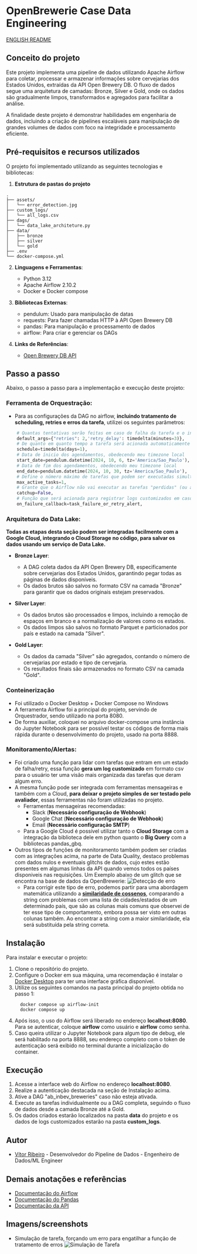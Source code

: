 # OpenBrewerie Case Data Engineering

[ENGLISH README](https://github.com/MrVtR/openbrewerie-case-data-engineering/blob/main/README_ENG.md)

## Conceito do projeto
Este projeto implementa uma pipeline de dados utilizando Apache Airflow para coletar, processar e armazenar informações sobre cervejarias dos Estados Unidos, extraídas da API Open Brewery DB. O fluxo de dados segue uma arquitetura de camadas: Bronze, Silver e Gold, onde os dados são gradualmente limpos, transformados e agregados para facilitar a análise.

A finalidade deste projeto é demonstrar habilidades em engenharia de dados, incluindo a criação de pipelines escaláveis para manipulação de grandes volumes de dados com foco na integridade e processamento eficiente.

## Pré-requisitos e recursos utilizados
O projeto foi implementado utilizando as seguintes tecnologias e bibliotecas:

1. **Estrutura de pastas do projeto**

  ```
  .
  ├── assets/
  │   └── error_detection.jpg
  ├── custom_logs/
  │   └── all_logs.csv
  ├── dags/
  │   └── data_lake_architeture.py
  ├── data/
  │   ├── bronze
  │   ├── silver
  │   └── gold
  ├── .env
  └── docker-compose.yml
  ```

2. **Linguagens e Ferramentas**:
   - Python 3.12
   - Apache Airflow 2.10.2
   - Docker e Docker compose

3. **Bibliotecas Externas**:
   - pendulum: Usado para manipulação de datas
   - requests: Para fazer chamadas HTTP à API Open Brewery DB
   - pandas: Para manipulação e processamento de dados
   - airflow: Para criar e gerenciar os DAGs

4. **Links de Referências**:
   - [Open Brewery DB API](https://www.openbrewerydb.org/)
   
## Passo a passo
Abaixo, o passo a passo para a implementação e execução deste projeto:

### **Ferramenta de Orquestração**:
- Para as configurações da DAG no airflow, **incluindo tratamento de scheduling, retries e erros da tarefa**, utilizei os seguintes parâmetros:
```py
    # Quantas tentativas serão feitas em caso de falha da tarefa e o intervalo entre cada tentativa
    default_args={"retries": 2,'retry_delay': timedelta(minutes=3)},
    # De quanto em quanto tempo a tarefa será acionada automaticamente
    schedule=timedelta(days=1),
    # Data de ínicio dos agendamentos, obedecendo meu timezone local
    start_date=pendulum.datetime(2024, 10, 6, tz='America/Sao_Paulo'),
    # Data de fim dos agendamentos, obedecendo meu timezone local
    end_date=pendulum.datetime(2024, 10, 30, tz='America/Sao_Paulo'),
    # Define o número máximo de tarefas que podem ser executadas simultaneamente.
    max_active_tasks=1,
    # Grante que o Airflow não vai executar as tarefas "perdidas" (ou atrasadas) de datas anteriores ao start_date. 
    catchup=False,
    # Função que será acionada para registrar logs customizados em caso de falha da tarefa
    on_failure_callback=task_failure_or_retry_alert, 
```

### **Arquitetura do Data Lake**:
  **Todas as etapas desta seção podem ser integradas facilmente com a Google Cloud, integrando o Cloud Storage no código, para salvar os dados usando um serviço de Data Lake.**
  - **Bronze Layer**:
    - A DAG coleta dados da API Open Brewery DB, especificamente sobre cervejarias dos Estados Unidos, garantindo pegar todas as páginas de dados disponíveis.
    - Os dados brutos são salvos no formato CSV na camada "Bronze" para garantir que os dados originais estejam preservados.
   
  - **Silver Layer**:
    - Os dados brutos são processados e limpos, incluindo a remoção de espaços em branco e a normalização de valores como os estados.
    - Os dados limpos são salvos no formato Parquet e particionados por país e estado na camada "Silver".

  - **Gold Layer**:
    - Os dados da camada "Silver" são agregados, contando o número de cervejarias por estado e tipo de cervejaria.
    - Os resultados finais são armazenados no formato CSV na camada "Gold".

### **Conteinerização**
  - Foi utilizado o Docker Desktop + Docker Compose no Windows
  - A ferramenta Airflow foi a principal do projeto, servindo de Orquestrador, sendo utilizado na porta 8080.
  - De forma auxiliar, coloquei no arquivo docker-compose uma instância do Jupyter Notebook para ser possível testar os códigos de forma mais rápida durante o desenvolvimento do projeto, usado na porta 8888.

### **Monitoramento/Alertas**:
  - Foi criado uma função para lidar com tarefas que entram em um estado de falha/retry, essa função **gera um log customizado** em formato csv para o usuário ter uma visão mais organizada das tarefas que deram algum erro.
  - A mesma função pode ser integrada com ferramentas mensageiras e também com a Cloud, **para deixar o projeto simples de ser testado pelo avaliador**, essas ferramentas não foram utilizadas no projeto.
    - Ferramentas mensageiras recomendadas:
      - Slack (**Necessário configuração de Webhook**)
      - Google Chat (**Necessário configuração de Webhook**)
      - Email (**Necessário configuração SMTP**)
    - Para a Google Cloud é possível utilizar tanto o **Cloud Storage** com a integração da biblioteca dele em python quanto o **Big Query** com a bibliotecas pandas_gbq.
  - Outros tipos de funções de monitoramento também podem ser criadas com as integrações acima, na parte de Data Quality, destaco problemas com dados nulos e eventuais glitchs de dados, cujo estes estão presentes em algumas linhas da API quando vemos todos os países disponiveis nas requisições. Um Exemplo abaixo de um glitch que se encontra na base de dados da OpenBrewerie:
    ![Detecção de erro](https://github.com/MrVtR/openbrewerie-case-data-engineering/blob/main/assets/error_detection.jpg)
    - Para corrigir este tipo de erro, podemos partir para uma abordagem matemática utilizando a [**similaridade de cossenos**](https://nishtahir.com/fuzzy-string-matching-using-cosine-similarity/), comparando a string com problemas com uma lista de cidades/estados de um determinado país, que são as colunas mais comuns que observei de ter esse tipo de comportamento, embora possa ser visto em outras colunas também. Ao encontrar a string com a maior similaridade, ela será substituída pela string correta.

## Instalação
Para instalar e executar o projeto:

1. Clone o repositório do projeto.
2. Configure o Docker em sua máquina, uma recomendação é instalar o [Docker Desktop](https://www.docker.com/products/docker-desktop/) para ter uma interface gráfica disponível.
3. Utilize os seguintes comandos na pasta principal do projeto obtida no passo 1:
    ```
      docker compose up airflow-init
      docker compose up  
     ```
4. Após isso, o uso do Airflow será liberado no endereço **localhost:8080**. Para se autenticar, coloque **airflow** como usuário e **airflow** como senha.
5. Caso queira utilizar o Jupyter Notebook para algum tipo de debug, ele será habilitado na porta 8888, seu endereço completo com o token de autenticação será exibido no terminal durante a inicialização do container.

## Execução
1. Acesse a interface web do Airflow no endereço **localhost:8080**.
2. Realize a autenticação destacada na seção de Instalação acima.
3. Ative a DAG "ab_inbev_breweries" caso não esteja ativada.
4. Execute as tarefas individualmente ou a DAG completa, seguindo o fluxo de dados desde a camada Bronze até a Gold.
5. Os dados criados estarão localizados na pasta **data** do projeto e os dados de logs customizados estarão na pasta **custom_logs**.

## Autor
* [Vítor Ribeiro](https://github.com/MrVtR) - Desenvolvedor do Pipeline de Dados - Engenheiro de Dados/ML Engineer

## Demais anotações e referências
- [Documentação do Airflow](https://airflow.apache.org/docs/)
- [Documentação do Pandas](https://pandas.pydata.org/docs/)
- [Documentação da API](https://www.openbrewerydb.org/documentation/)

## Imagens/screenshots
- Simulação de tarefa, forçando um erro para engatilhar a função de tratamento de erros
![Simulação de Tarefa](https://github.com/MrVtR/openbrewerie-case-data-engineering/blob/main/assets/simulacao.jpg)
